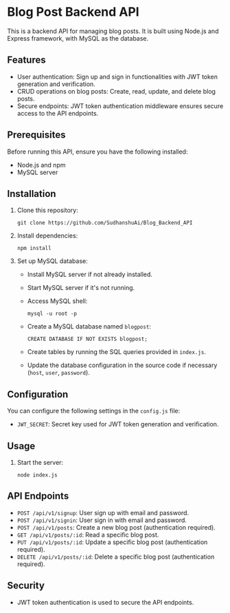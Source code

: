 # Blog Post Backend API

This is a backend API for managing blog posts. It is built using Node.js and Express framework, with MySQL as the database.

## Features

-   User authentication: Sign up and sign in functionalities with JWT token generation and verification.
-   CRUD operations on blog posts: Create, read, update, and delete blog posts.
-   Secure endpoints: JWT token authentication middleware ensures secure access to the API endpoints.

## Prerequisites

Before running this API, ensure you have the following installed:

-   Node.js and npm
-   MySQL server

## Installation

1.  Clone this repository:
    
    `git clone https://github.com/SudhanshuAi/Blog_Backend_API` 
    
2.  Install dependencies:
    
    `npm install` 
    
3.  Set up MySQL database:
    
    -   Install MySQL server if not already installed.
        
    -   Start MySQL server if it's not running.
        
    -   Access MySQL shell:
        
        
        `mysql -u root -p` 
        
    -   Create a MySQL database named `blogpost`:
        
        
        `CREATE DATABASE IF NOT EXISTS blogpost;` 
        
    -   Create tables by running the SQL queries provided in `index.js`.
        
    -   Update the database configuration in the source code if necessary (`host`, `user`, `password`).
        

## Configuration

You can configure the following settings in the `config.js` file:

-   `JWT_SECRET`: Secret key used for JWT token generation and verification.

## Usage

1.  Start the server:
    
    
    `node index.js` 
    

## API Endpoints

-   `POST /api/v1/signup`: User sign up with email and password.
-   `POST /api/v1/signin`: User sign in with email and password.
-   `POST /api/v1/posts`: Create a new blog post (authentication required).
-   `GET /api/v1/posts/:id`: Read a specific blog post.
-   `PUT /api/v1/posts/:id`: Update a specific blog post (authentication required).
-   `DELETE /api/v1/posts/:id`: Delete a specific blog post (authentication required).

## Security

-   JWT token authentication is used to secure the API endpoints.
